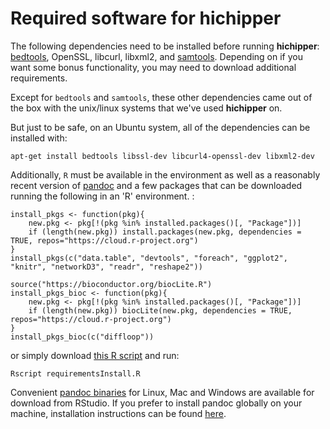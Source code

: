 # Required software for hichipper

The following dependencies need to be installed before running **hichipper**:
[bedtools](http://bedtools.readthedocs.io/en/latest/content/installation.html), OpenSSL, libcurl, libxml2,
and [samtools](http://www.htslib.org/download/). Depending on if you want some bonus functionality,
you may need to download additional requirements. 

Except for `bedtools` and `samtools`, these other dependencies came out of the
box with the unix/linux systems that we've used **hichipper** on. 

But just to be safe, on an Ubuntu system, all of the dependencies can be installed with:
```
apt-get install bedtools libssl-dev libcurl4-openssl-dev libxml2-dev
```

Additionally, `R` must be available in the environment as well as a reasonably recent
version of [pandoc](http://pandoc.org) and a few packages that can be downloaded running the following
in an 'R' environment. :

```
install_pkgs <- function(pkg){
    new.pkg <- pkg[!(pkg %in% installed.packages()[, "Package"])]
    if (length(new.pkg)) install.packages(new.pkg, dependencies = TRUE, repos="https://cloud.r-project.org")
}
install_pkgs(c("data.table", "devtools", "foreach", "ggplot2", "knitr", "networkD3", "readr", "reshape2"))

source("https://bioconductor.org/biocLite.R")
install_pkgs_bioc <- function(pkg){
    new.pkg <- pkg[!(pkg %in% installed.packages()[, "Package"])]
    if (length(new.pkg)) biocLite(new.pkg, dependencies = TRUE, repos="https://cloud.r-project.org")
}
install_pkgs_bioc(c("diffloop"))
```

or simply download [this R script](https://github.com/aryeelab/hichipper/blob/master/hichipper/requirementsInstall.R) and run:
```
Rscript requirementsInstall.R
```

Convenient [pandoc binaries](https://s3.amazonaws.com/rstudio-buildtools/pandoc-1.12.4.2.zip) for Linux,
Mac and Windows are available for download from RStudio. If you prefer to install pandoc globally
on your machine, installation instructions can be found [here](http://pandoc.org/installing.html).

<br><br>